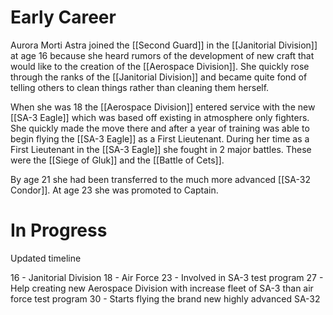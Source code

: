 
# Early Career

Aurora Morti Astra joined the [[Second Guard]] in the [[Janitorial Division]] at age 16 because she heard rumors of the development of new craft that would like to the creation of the [[Aerospace Division]]. She quickly rose through the ranks of the [[Janitorial Division]] and became quite fond of telling others to clean things rather than cleaning them herself. 

When she was 18 the [[Aerospace Division]] entered service with the new [[SA-3 Eagle]] which was based off existing in atmosphere only fighters. She quickly made the move there and after a year of training was able to begin flying the [[SA-3 Eagle]] as a First Lieutenant. During her time as a First Lieutenant in the [[SA-3 Eagle]] she fought in 2 major battles. These were the [[Siege of Gluk]] and the [[Battle of Cets]].

By age 21 she had been transferred to the much more advanced [[SA-32 Condor]]. At age 23 she was promoted to Captain.

# In Progress
Updated timeline

16 - Janitorial Division
18 - Air Force
23 - Involved in SA-3 test program
27 - Help creating new Aerospace Division with increase fleet of SA-3 than air force test program 
30 - Starts flying the brand new highly advanced SA-32